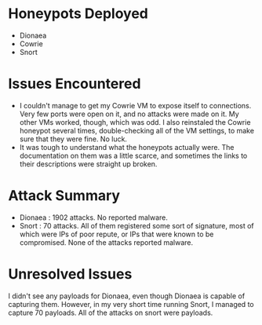 Honeypots Deployed
==================

- Dionaea
- Cowrie
- Snort

Issues Encountered
==================

- I couldn't manage to get my Cowrie VM to expose itself to
  connections. Very few ports were open on it, and no attacks were
  made on it. My other VMs worked, though, which was odd. I also
  reinstaled the Cowrie honeypot several times, double-checking all of
  the VM settings, to make sure that they were fine. No luck.
- It was tough to understand what the honeypots actually were. The
  documentation on them was a little scarce, and sometimes the links
  to their descriptions were straight up broken.

Attack Summary
==============

- Dionaea : 1902 attacks. No reported malware.
- Snort : 70 attacks. All of them registered some sort of signature,
  most of which were IPs of poor repute, or IPs that were known to be
  compromised. None of the attacks reported malware.

Unresolved Issues
=================

I didn't see any payloads for Dionaea, even though Dionaea is capable
of capturing them. However, in my very short time running Snort, I
managed to capture 70 payloads. All of the attacks on snort were
payloads.
